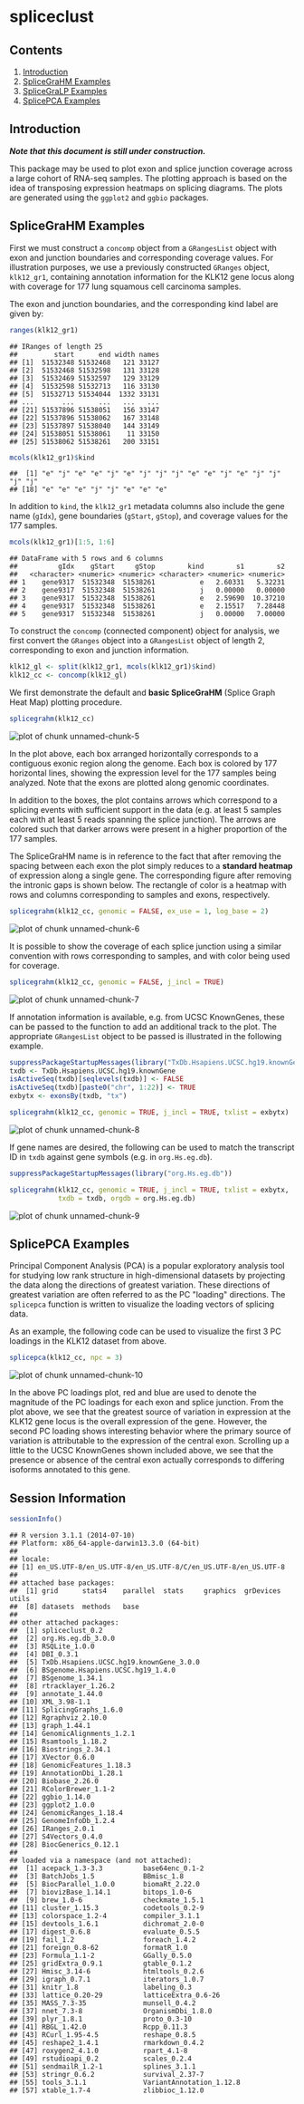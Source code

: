 

spliceclust
=======================

## Contents
1. [Introduction](#intro)
2. [SpliceGraHM Examples](#splicegrahm)
3. [SpliceGraLP Examples](#splicegralp)
4. [SplicePCA Examples](#splicepca)


## <a name="intro"></a> Introduction
___Note that this document is still under construction.___  

This package may be used to plot exon and splice junction coverage across a large cohort
of RNA-seq samples. The plotting approach is based on the idea of transposing
expression heatmaps on splicing diagrams. The plots are generated using the `ggplot2` and
`ggbio` packages.



## <a name="splicegrahm"></a> SpliceGraHM Examples

First we must construct a `concomp` object from a `GRangesList` object with exon and junction
boundaries and corresponding coverage values. For illustration purposes, we use a previously
constructed `GRanges` object, `klk12_gr1`, containing annotation information for the KLK12 gene
locus along with coverage for 177 lung squamous cell carcinoma samples.  

The exon and junction boundaries, and the corresponding kind label are given by:  


```r
ranges(klk12_gr1)
```

```
## IRanges of length 25
##         start      end width names
## [1]  51532348 51532468   121 33127
## [2]  51532468 51532598   131 33128
## [3]  51532469 51532597   129 33129
## [4]  51532598 51532713   116 33130
## [5]  51532713 51534044  1332 33131
## ...       ...      ...   ...   ...
## [21] 51537896 51538051   156 33147
## [22] 51537896 51538062   167 33148
## [23] 51537897 51538040   144 33149
## [24] 51538051 51538061    11 33150
## [25] 51538062 51538261   200 33151
```

```r
mcols(klk12_gr1)$kind
```

```
##  [1] "e" "j" "e" "e" "j" "e" "j" "j" "j" "e" "e" "j" "e" "j" "j" "j" "j"
## [18] "e" "e" "e" "j" "j" "e" "e" "e"
```

In addition to `kind`, the `klk12_gr1` metadata columns also include the gene name (`gIdx`),
gene boundaries (`gStart`, `gStop`), and coverage values for the 177 samples.  


```r
mcols(klk12_gr1)[1:5, 1:6]
```

```
## DataFrame with 5 rows and 6 columns
##          gIdx    gStart     gStop        kind        s1        s2
##   <character> <numeric> <numeric> <character> <numeric> <numeric>
## 1    gene9317  51532348  51538261           e   2.60331   5.32231
## 2    gene9317  51532348  51538261           j   0.00000   0.00000
## 3    gene9317  51532348  51538261           e   2.59690  10.37210
## 4    gene9317  51532348  51538261           e   2.15517   7.28448
## 5    gene9317  51532348  51538261           j   0.00000   7.00000
```

To construct the `concomp` (connected component) object for analysis, we first convert the
`GRanges` object into a `GRangesList` object of length 2, corresponding to exon and junction
information.  


```r
klk12_gl <- split(klk12_gr1, mcols(klk12_gr1)$kind)
klk12_cc <- concomp(klk12_gl)
```


We first demonstrate the default and __basic SpliceGraHM__ (Splice Graph Heat Map) plotting procedure.


```r
splicegrahm(klk12_cc)
```

![plot of chunk unnamed-chunk-5](figure/unnamed-chunk-5-1.png) 

In the plot above, each box arranged horizontally corresponds to a contiguous exonic region
along the genome. Each box is colored by 177 horizontal lines, showing the expression level
for the 177 samples being analyzed. Note that the exons are plotted along genomic coordinates.  

In addition to the boxes, the plot contains arrows which correspond to a splicing events with
sufficient support in the data (e.g. at least 5 samples each with at least 5 reads spanning the splice
junction). The arrows are colored such that darker arrows were present in a higher proportion of the
177 samples.  

The SpliceGraHM name is in reference to the fact that after removing the spacing between each exon
the plot simply reduces to a __standard heatmap__ of expression along a single gene. The corresponding
figure after removing the intronic gaps is shown below. The rectangle of color is a heatmap with rows
and columns corresponding to samples and exons, respectively.  


```r
splicegrahm(klk12_cc, genomic = FALSE, ex_use = 1, log_base = 2)
```

![plot of chunk unnamed-chunk-6](figure/unnamed-chunk-6-1.png) 

It is possible to show the coverage of each splice junction using a similar convention with rows
corresponding to samples, and with color being used for coverage.


```r
splicegrahm(klk12_cc, genomic = FALSE, j_incl = TRUE)
```

![plot of chunk unnamed-chunk-7](figure/unnamed-chunk-7-1.png) 

If annotation information is available, e.g. from UCSC KnownGenes, these can be passed to the
function to add an additional track to the plot. The appropriate `GRangesList` object to be
passed is illustrated in the following example.


```r
suppressPackageStartupMessages(library("TxDb.Hsapiens.UCSC.hg19.knownGene"))
txdb <- TxDb.Hsapiens.UCSC.hg19.knownGene
isActiveSeq(txdb)[seqlevels(txdb)] <- FALSE
isActiveSeq(txdb)[paste0("chr", 1:22)] <- TRUE
exbytx <- exonsBy(txdb, "tx")

splicegrahm(klk12_cc, genomic = TRUE, j_incl = TRUE, txlist = exbytx)
```

![plot of chunk unnamed-chunk-8](figure/unnamed-chunk-8-1.png) 

If gene names are desired, the following can be used to match the transcript ID
in `txdb` against gene symbols (e.g. in `org.Hs.eg.db`).


```r
suppressPackageStartupMessages(library("org.Hs.eg.db"))

splicegrahm(klk12_cc, genomic = TRUE, j_incl = TRUE, txlist = exbytx,
            txdb = txdb, orgdb = org.Hs.eg.db)
```

![plot of chunk unnamed-chunk-9](figure/unnamed-chunk-9-1.png) 



## <a name="splicepca"></a> SplicePCA Examples

Principal Component Analysis (PCA) is a popular exploratory analysis tool for studying low rank
structure in high-dimensional datasets by projecting the data along the directions of greatest
variation. These directions of greatest variation are often referred to as the PC "loading"
directions. The `splicepca` function is written to visualize the loading vectors of splicing
data.  

As an example, the following code can be used to visualize the first 3 PC loadings in the
KLK12 dataset from above.


```r
splicepca(klk12_cc, npc = 3)
```

![plot of chunk unnamed-chunk-10](figure/unnamed-chunk-10-1.png) 

In the above PC loadings plot, red and blue are used to denote the magnitude of the PC loadings
for each exon and splice junction. From the plot above, we see that the greatest source of variation
in expression at the KLK12 gene locus is the overall expression of the gene. However, the second
PC loading shows interesting behavior where the primary source of variation is attributable to the
expression of the central exon. Scrolling up a little to the UCSC KnownGenes shown included above,
we see that the presence or absence of the central exon actually corresponds to differing isoforms
annotated to this gene.



## <a name="sessioninfo"></a> Session Information


```r
sessionInfo()
```

```
## R version 3.1.1 (2014-07-10)
## Platform: x86_64-apple-darwin13.3.0 (64-bit)
## 
## locale:
## [1] en_US.UTF-8/en_US.UTF-8/en_US.UTF-8/C/en_US.UTF-8/en_US.UTF-8
## 
## attached base packages:
##  [1] grid      stats4    parallel  stats     graphics  grDevices utils    
##  [8] datasets  methods   base     
## 
## other attached packages:
##  [1] spliceclust_0.2                        
##  [2] org.Hs.eg.db_3.0.0                     
##  [3] RSQLite_1.0.0                          
##  [4] DBI_0.3.1                              
##  [5] TxDb.Hsapiens.UCSC.hg19.knownGene_3.0.0
##  [6] BSgenome.Hsapiens.UCSC.hg19_1.4.0      
##  [7] BSgenome_1.34.1                        
##  [8] rtracklayer_1.26.2                     
##  [9] annotate_1.44.0                        
## [10] XML_3.98-1.1                           
## [11] SplicingGraphs_1.6.0                   
## [12] Rgraphviz_2.10.0                       
## [13] graph_1.44.1                           
## [14] GenomicAlignments_1.2.1                
## [15] Rsamtools_1.18.2                       
## [16] Biostrings_2.34.1                      
## [17] XVector_0.6.0                          
## [18] GenomicFeatures_1.18.3                 
## [19] AnnotationDbi_1.28.1                   
## [20] Biobase_2.26.0                         
## [21] RColorBrewer_1.1-2                     
## [22] ggbio_1.14.0                           
## [23] ggplot2_1.0.0                          
## [24] GenomicRanges_1.18.4                   
## [25] GenomeInfoDb_1.2.4                     
## [26] IRanges_2.0.1                          
## [27] S4Vectors_0.4.0                        
## [28] BiocGenerics_0.12.1                    
## 
## loaded via a namespace (and not attached):
##  [1] acepack_1.3-3.3          base64enc_0.1-2         
##  [3] BatchJobs_1.5            BBmisc_1.8              
##  [5] BiocParallel_1.0.0       biomaRt_2.22.0          
##  [7] biovizBase_1.14.1        bitops_1.0-6            
##  [9] brew_1.0-6               checkmate_1.5.1         
## [11] cluster_1.15.3           codetools_0.2-9         
## [13] colorspace_1.2-4         compiler_3.1.1          
## [15] devtools_1.6.1           dichromat_2.0-0         
## [17] digest_0.6.8             evaluate_0.5.5          
## [19] fail_1.2                 foreach_1.4.2           
## [21] foreign_0.8-62           formatR_1.0             
## [23] Formula_1.1-2            GGally_0.5.0            
## [25] gridExtra_0.9.1          gtable_0.1.2            
## [27] Hmisc_3.14-6             htmltools_0.2.6         
## [29] igraph_0.7.1             iterators_1.0.7         
## [31] knitr_1.8                labeling_0.3            
## [33] lattice_0.20-29          latticeExtra_0.6-26     
## [35] MASS_7.3-35              munsell_0.4.2           
## [37] nnet_7.3-8               OrganismDbi_1.8.0       
## [39] plyr_1.8.1               proto_0.3-10            
## [41] RBGL_1.42.0              Rcpp_0.11.3             
## [43] RCurl_1.95-4.5           reshape_0.8.5           
## [45] reshape2_1.4.1           rmarkdown_0.4.2         
## [47] roxygen2_4.1.0           rpart_4.1-8             
## [49] rstudioapi_0.2           scales_0.2.4            
## [51] sendmailR_1.2-1          splines_3.1.1           
## [53] stringr_0.6.2            survival_2.37-7         
## [55] tools_3.1.1              VariantAnnotation_1.12.8
## [57] xtable_1.7-4             zlibbioc_1.12.0
```

